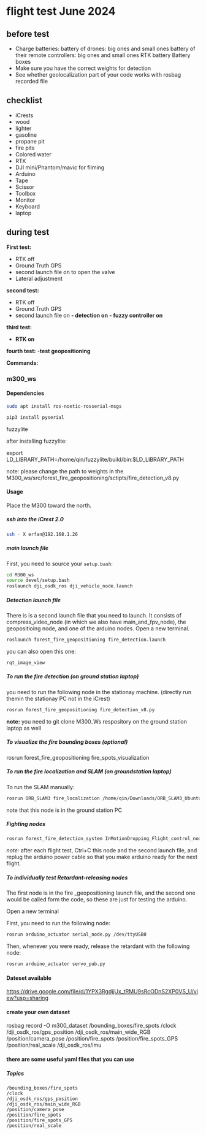 # flight test June 2024

## before test

- Charge batteries:
  battery of drones: big ones and small ones
  battery of their remote controllers: big ones and small ones
  RTK battery
  Battery boxes
- Make sure you have the correct weights for detection
- See whether geolocalization part of your code works with rosbag recorded file

## checklist

- iCrests
- wood
- lighter
- gasoline
- propane pit
- fire pits
- Colored water
- RTK
- DJI mini/Phantom/mavic for filming
- Arduino
- Tape
- Scissor
- Toolbox
- Monitor
- Keyboard
- laptop


## during test
**First test:** 
- RTK off
- Ground Truth GPS
- second launch file on to open the valve
- Lateral adjustment

**second test:** 
- RTK off
- Ground Truth GPS
- second launch file on
**- detection on**
**- fuzzy controller on**

**third test:**
- **RTK on**

**fourth test:**
-**test geopositioning**

**Commands:**
### m300_ws

#### Dependencies
```bash
sudo apt install ros-noetic-rosserial-msgs

pip3 install pyserial
```

fuzzylite

after installing fuzzylite:

export LD_LIBRARY_PATH=/home/qin/fuzzylite/build/bin:$LD_LIBRARY_PATH

note: please change the path to weights in the M300_ws/src/forest_fire_geopositioning/sctipts/fire_detection_v8.py

#### Usage

Place the M300 toward the north.

##### ssh into the iCrest 2.0

```bash
ssh - X erfan@192.168.1.26
```

##### main launch file
First, you need to source your `setup.bash`:
```bash
cd M300_ws
source devel/setup.bash
roslaunch dji_osdk_ros dji_vehicle_node.launch 

```


##### Detection launch file

There is is a second launch file that you need to launch. It consists of compress_video_node (in which we also have main_and_fpv_node), the geopositioing node, and one of the arduino nodes.
Open a new terminal.

```bash
roslaunch forest_fire_geopositioning fire_detection.launch 
```

you can also open this one:
```bash
rqt_image_view
```


##### To run the fire detection (on ground station laptop)
you need to run the following node in the stationay machine. (directly run themin the stationay PC not in the iCrest)
```bash
rosrun forest_fire_geopositioning fire_detection_v8.py
```

**note:** you need to git clone M300_Ws respository on the ground station laptop as well

##### To visualize the fire bounding boxes (optional)
rosrun forest_fire_geopositioning fire_spots_visualization

##### To run the fire localization and SLAM (on groundstation laptop)
To run the SLAM manually:
```bash
rosrun ORB_SLAM3 fire_localization /home/qin/Downloads/ORB_SLAM3_Ubuntu_20/Vocabulary/ORBvoc.txt /home/qin/Downloads/ORB_SLAM3_Ubuntu_20/Examples_old/Monocular/GoPro.yaml
```
note that this node is in the ground station PC


##### Fighting nodes
```bash
rosrun forest_fire_detection_system InMotionDropping_Flight_control_node
```

*note:* after each flight test, Ctrl+C this node and the second launch file, and replug the arduino power cable so that you make arduino ready for the next flight.

##### To individually test Retardant-releasing nodes
The first node is in the fire _geopositioning launch file, and the second one would be called form the code, so these are just for testing the arduino. 

Open a new terminal

First, you need to run the following node:
```bash
rosrun arduino_actuator serial_node.py /dev/ttyUSB0
```
Then, whenever you were ready, release the retardant with the following node:
```bash
rosrun arduino_actuator servo_pub.py
```



#### Dateset available
https://drive.google.com/file/d/1YPX3RgdjjUx_tRMU9sRcODnS2XP0VS_U/view?usp=sharing


#### create your own dataset
rosbag record -O m300_dataset /bounding_boxes/fire_spots /clock /dji_osdk_ros/gps_position /dji_osdk_ros/main_wide_RGB /position/camera_pose /position/fire_spots /position/fire_spots_GPS /position/real_scale /dji_osdk_ros/imu

#### there are some useful yaml files that you can use


##### Topics
```
/bounding_boxes/fire_spots
/clock
/dji_osdk_ros/gps_position
/dji_osdk_ros/main_wide_RGB
/position/camera_pose
/position/fire_spots
/position/fire_spots_GPS
/position/real_scale
```
